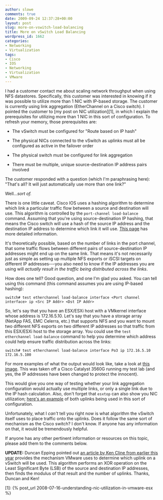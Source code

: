 ```yaml
---
author: slowe
comments: true
date: 2009-09-24 12:37:28+00:00
layout: post
slug: more-on-vswitch-load-balancing
title: More on vSwitch Load Balancing
wordpress_id: 1662
categories:
- Networking
- Virtualization
tags:
- Cisco
- IOS
- Networking
- Virtualization
- VMware
---
```


I had a customer contact me about scaling network throughput when using NFS datastores. Specifically, this customer was interested in knowing if it was possible to utilize more than 1 NIC with IP-based storage. The customer is currently using link aggregation (EtherChannel on a Cisco switch). I pointed the customer to [my post on NIC utilization][1], in which I explain the prerequisites for utilizing more than 1 NIC in this sort of configuration. To refresh your memory, those prerequisites are:

* The vSwitch must be configured for "Route based on IP hash"

* The physical NICs connected to the vSwitch as uplinks must all be configured as active in the failover order

* The physical switch must be configured for link aggregation

* There must be multiple, unique source-destination IP address pairs involved

The customer responded with a question (which I'm paraphrasing here): "That's all? It will just automatically use more than one link?"

Well..._sort of._

There is one little caveat. Cisco IOS uses a hashing algorithm to determine which link a particular traffic flow between a source and destination will use. This algorithm is controlled by the `port-channel load-balance` command. Assuming that you're using source-destination IP hashing, that means the Cisco switch will use a hash of the source IP address and the destination IP address to determine which link it will use. [This page](http://www.cisco.com/en/US/tech/tk389/tk213/technologies_tech_note09186a0080094714.shtml#catalyst) has more detailed information.

It's theoretically possible, based on the number of links in the port channel, that some traffic flows between different pairs of source-destination IP addresses might end up on the same link. That means it's not necessarily just as simple as setting up multiple NFS exports or iSCSI targets on different IP addresses---you also need to know if the IP addresses you are using will _actually result in the traffic being distributed across the links_.

How does one tell? Good question, and one I'm glad you asked. You can tell using this command (this command assumes you are using IP-based hashing):

	switch# test etherchannel load-balance interface <Port channel interface> ip <Src IP Addr> <Dst IP Addr>

So, let's say that you have an ESX/ESXi host with a VMkernel interface whose address is 172.16.5.10. Let's say that you have a storage array (NetApp FAS, EMC Celerra, etc.) that supports NFS and you want to mount two different NFS exports on two different IP addresses so that traffic from this ESX/ESXi host to the storage array. You could use the `test etherchannel load-balance` command to help you determine which address could help ensure traffic distribution across the links:

	switch# test etherchannel load-balance interface Po3 ip 172.16.5.10 172.16.5.100

For more examples of what the output would look like, take a look at [this image](http://dl.getdropbox.com/u/1015730/test-ethchannel-output.png). This was taken off a Cisco Catalyst 3560G running my test lab (and yes, the IP addresses have been changed to protect the innocent).

This would give you one way of testing whether your link aggregation configuration would actually use multiple links, or only a single link due to the IP hash calculation. Also, don't forget that `esxtop` can also show you NIC utilization; [here's an example](http://dl.getdropbox.com/u/1015730/esxtop-net-output-ethchannel.png) of both uplinks being used in this sort of configuration.

Unfortunately, what I _can't_ tell you right now is what algorithm the vSwitch itself uses to place traffic onto the uplinks. Does it follow the same sort of mechanism as the Cisco switch? I don't know. If anyone has any information on that, it would be tremendously helpful.

If anyone has any other pertinent information or resources on this topic, please add them to the comments below.

**UPDATE:** Duncan Epping pointed out [an article by Ken Cline from earlier this year](http://kensvirtualreality.wordpress.com/2009/04/05/the-great-vswitch-debatepart-3/) provides the mechanism VMware uses to determine which uplink on a vSwitch will be used. This algorithm performs an XOR operation on the Least Significant Byte (LSB) of the source and destination IP addresses, then finds the modulus of that result and the number of uplinks. Thanks, Duncan and Ken!

[1]: {% post_url 2008-07-16-understanding-nic-utilization-in-vmware-esx %}
